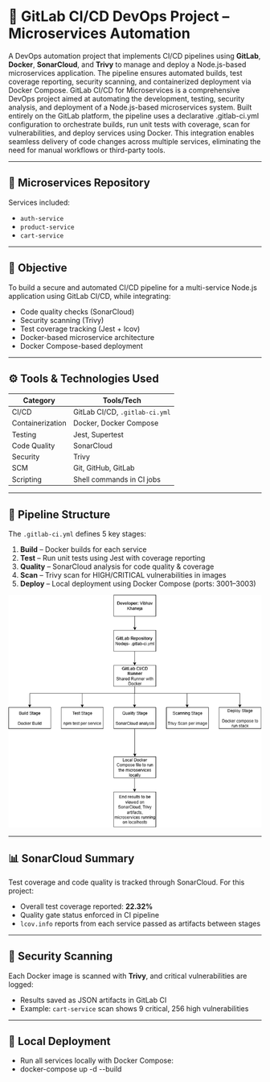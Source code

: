 # 🚀 GitLab CI/CD DevOps Project – Microservices Automation

A DevOps automation project that implements CI/CD pipelines using **GitLab**, **Docker**, **SonarCloud**, and **Trivy** to manage and deploy a Node.js-based microservices application. The pipeline ensures automated builds, test coverage reporting, security scanning, and containerized deployment via Docker Compose.
GitLab CI/CD for Microservices is a comprehensive DevOps project aimed at automating the development, testing, security analysis, and deployment of a Node.js-based microservices system. Built entirely on the GitLab platform, the pipeline uses a declarative .gitlab-ci.yml configuration to orchestrate builds, run unit tests with coverage, scan for vulnerabilities, and deploy services using Docker. This integration enables seamless delivery of code changes across multiple services, eliminating the need for manual workflows or third-party tools. 

---

## 📁 Microservices Repository

Services included:

- `auth-service`
- `product-service`
- `cart-service`

---

## 🎯 Objective

To build a secure and automated CI/CD pipeline for a multi-service Node.js application using GitLab CI/CD, while integrating:

- Code quality checks (SonarCloud)
- Security scanning (Trivy)
- Test coverage tracking (Jest + lcov)
- Docker-based microservice architecture
- Docker Compose-based deployment

---

## ⚙️ Tools & Technologies Used

| Category      | Tools/Tech                                  |
|---------------|----------------------------------------------|
| CI/CD         | GitLab CI/CD, `.gitlab-ci.yml`               |
| Containerization | Docker, Docker Compose                    |
| Testing       | Jest, Supertest                              |
| Code Quality  | SonarCloud                                   |
| Security      | Trivy                                        |
| SCM           | Git, GitHub, GitLab                          |
| Scripting     | Shell commands in CI jobs                    |

---

## 🧱 Pipeline Structure

The `.gitlab-ci.yml` defines 5 key stages:

1. **Build** – Docker builds for each service
2. **Test** – Run unit tests using Jest with coverage reporting
3. **Quality** – SonarCloud analysis for code quality & coverage
4. **Scan** – Trivy scan for HIGH/CRITICAL vulnerabilities in images
5. **Deploy** – Local deployment using Docker Compose (ports: 3001–3003)

![NodeJS Architecture](./Nodejs_diagram.drawio.png)

---

## 📊 SonarCloud Summary

Test coverage and code quality is tracked through SonarCloud. For this project:

- Overall test coverage reported: **22.32%**
- Quality gate status enforced in CI pipeline
- `lcov.info` reports from each service passed as artifacts between stages

---

## 🔐 Security Scanning

Each Docker image is scanned with **Trivy**, and critical vulnerabilities are logged:

- Results saved as JSON artifacts in GitLab CI
- Example: `cart-service` scan shows 9 critical, 256 high vulnerabilities

---

## 🧪 Local Deployment

- Run all services locally with Docker Compose:
- docker-compose up -d --build

